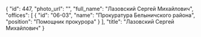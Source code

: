 {
    "id": 447,
    "photo_url": "",
    "full_name": "Лазовский Сергей Михайлович",
    "offices": [
        {
            "id": "06-03",
            "name": "Прокуратура Белыничского района",
            "position": "Помощник прокурора"
        }
    ],
    "title": "Лазовский Сергей Михайлович"
}